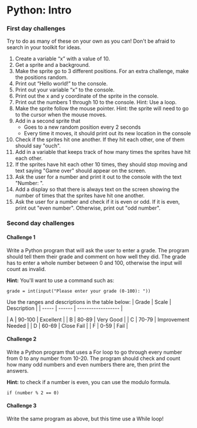 # Python: Intro
### First day challenges
Try to do as many of these on your own as you can! Don't be afraid to search in your toolkit for ideas.
1. Create a variable “x” with a value of 10.
2. Get a sprite and a background.
3. Make the sprite go to 3 different positions. For an extra challenge, make the positions random.
4. Print out “Hello world!” to the console.
5. Print out your variable “x” to the console.
6. Print out the x and y coordinate of the sprite in the console.
7. Print out the numbers 1 through 10 to the console. Hint: Use a loop.
8. Make the sprite follow the mouse pointer. Hint: the sprite will need to go to the cursor when the mouse moves.
9. Add in a second sprite that
    * Goes to a new random position every 2 seconds
    * Every time it moves, it should print out its new location in the console
11. Check if the sprites hit one another. If they hit each other, one of them should say "ouch".
12. Add in a variable that keeps track of how many times the sprites have hit each other.
13. If the sprites have hit each other 10 times, they should stop moving and text saying "Game over" should appear on the screen.
14. Ask the user for a number and print it out to the console with the text "Number: ".
15. Add a display so that there is always text on the screen showing the number of times that the sprites have hit one another.
16. Ask the user for a number and check if it is even or odd. If it is even, print out "even number". Otherwise, print out "odd
number".

### Second day challenges
#### Challenge 1
Write a Python program that will ask the user to enter a grade. The program should tell them their grade and comment on how well they did. The grade has to enter a whole number between 0 and 100, otherwise the input will count as invalid. 

**Hint:** You'll want to use a command such as:

```grade = int(input("Please enter your grade (0-100): "))```

Use the ranges and descriptions in the table below:
| Grade | Scale  | Description        |
| ----- | ------ | ------------------ |

| A     | 90-100 | Excellent          |
| B     | 80-89  | Very Good          |
| C     | 70-79  | Improvement Needed |
| D     | 60-69  | Close Fail         |
| F     | 0-59   | Fail               |

#### Challenge 2
Write a Python program that uses a For loop to go through every number from 0 to any number from 10-20. The program should check and count how many odd numbers and even numbers there are, then print the answers.

**Hint:** to check if a number is even, you can use the modulo formula.

```if (number % 2 == 0)```

#### Challenge 3
Write the same program as above, but this time use a While loop!

